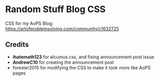 # Random Stuff Blog CSS

CSS for my AoPS Blog: https://artofproblemsolving.com/community/c1632725

## Credits

- **ihatemath123** for alcumus.css, and fixing announcement post issue
- **AndrewC10** for creating the announcement post
- forester2015 for modifying the CSS to make it look more like AoPS pages
